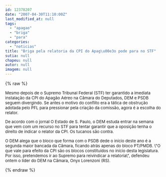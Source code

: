 ```yaml
---
id: 12378207
date: "2007-04-30T11:10:00Z"
last_modified_at: null
tags:
  - "apagao"
  - "briga"
  - "para"
categories:
  - "noticias"
title: "Briga pela relatoria da CPI do Apag\u00e3o pode para no STF"
sutia: null
chapeu: null
autor: null
imagem: null
---
```

{% raw %}
<p><FONT size=2></p>
<p><P>Mesmo depois de o Supremo Tribunal Federal (STF) ter garantido a imediata instalação da CPI do Apagão Aéreo na Câmara do Deputados, DEM e PSDB seguem divergindo. Se antes o motivo do conflito era a tática de obstrução adotada pelo PFL para pressionar pela criação da comissão, agora é a escolha do relator.</P></p>
<p><P>De acordo com o jornal O Estado de S. Paulo, o DEM estuda entrar na semana que vem com um recurso no STF para tentar garantir que a oposição tenha o direito de indicar o relator da CPI. Os tucanos são contra.</P></p>
<p><P>O DEM alega que o bloco que forma com o PSDB dede o início deste ano é a segunda maior bancada da Câmara, ficando atrás apenas do bloco PT/PMDB. \"O que vale para efeito da CPI são os blocos constituídos no início desta legislatura. Por isso, pretendemos ir ao Supremo para reivindicar a relatoria\", defendeu ontem o líder do DEM na Câmara, Onyx Lorenzoni (RS). </FONT></P> </p>
{% endraw %}